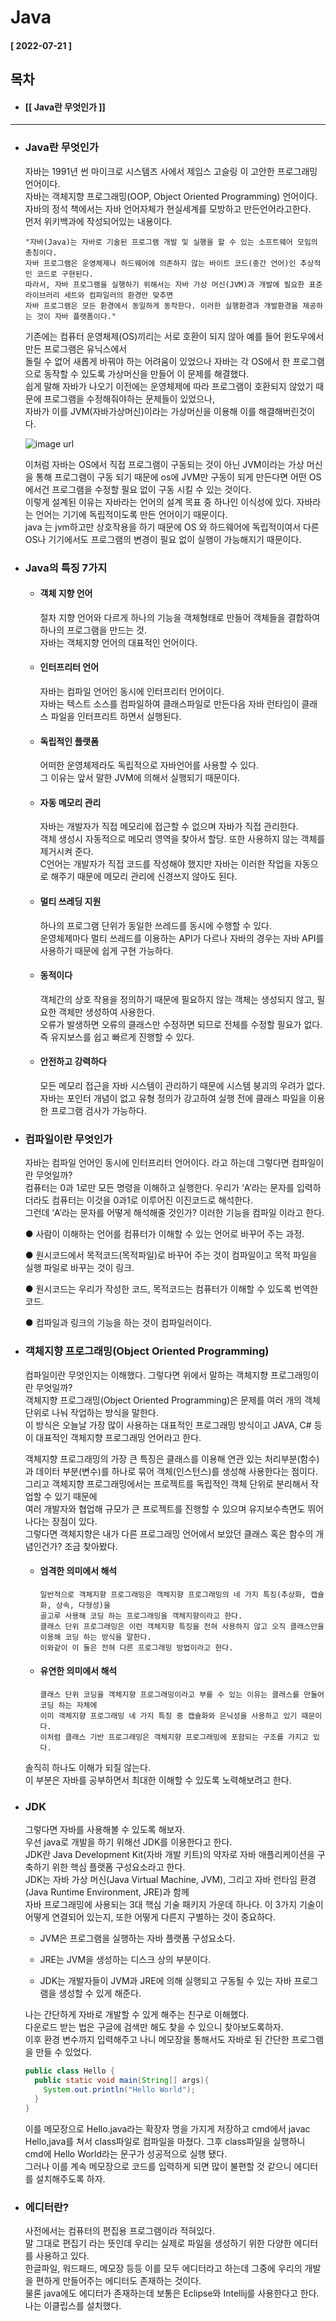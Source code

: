 # Java 
  
  #### [ 2022-07-21 ]  
    
## 목차  
  * #### [[ Java란 무엇인가 ]]
    
      
-----------------------------------------------------------------------------------------------------------------------------------------------------  
  
 * ### Java란 무엇인가  

    자바는 1991년 썬 마이크로 시스템즈 사에서 제임스 고슬링 이 고안한 프로그래밍언어이다.  
    자바는 객체지향 프로그래밍(OOP, Object Oriented Programming) 언어이다.  
    자바의 정석 책에서는 자바 언어자체가 현실세계를 모방하고 만든언어라고한다.  
    먼저 위키백과에 작성되어있는 내용이다.   
     
       "자바(Java)는 자바로 기술된 프로그램 개발 및 실행을 할 수 있는 소프트웨어 모임의 총칭이다.   
       자바 프로그램은 운영체제나 하드웨어에 의존하지 않는 바이트 코드(중간 언어)인 추상적인 코드로 구현된다.   
       따라서, 자바 프로그램을 실행하기 위해서는 자바 가상 머신(JVM)과 개발에 필요한 표준 라이브러리 세트와 컴파일러의 환경만 맞추면   
       자바 프로그램은 모든 환경에서 동일하게 동작한다. 이러한 실행환경과 개발환경을 제공하는 것이 자바 플랫폼이다."  
      
    기존에는 컴퓨터 운영체제(OS)끼리는 서로 호환이 되지 않아 예를 들어 윈도우에서 만든 프로그램은 유닉스에서   
    돌릴 수 없어 새롭게 바꿔야 하는 어려움이 있었으나 자바는 각 OS에서 한 프로그램으로 동작할 수 있도록 가상머신을 만들어 이 문제를 해결했다.    
    쉽게 말해 자바가 나오기 이전에는 운영체제에 따라 프로그램이 호환되지 않았기 때문에 프로그램을 수정해줘야하는 문제들이 있었으나,  
    자바가 이를 JVM(자바가상머신)이라는 가상머신을 이용해 이를 해결해버린것이다.  
      
    ![image url](https://github.com/12OneTwo12/TIL/blob/main/Java/JVM%20%EA%B5%AC%EC%A1%B0.png?raw=true)  
      
    이처럼 자바는 OS에서 직접 프로그램이 구동되는 것이 아닌 JVM이라는 가상 머신을 통해 프로그램이 구동 되기 때문에
    os에 JVM만 구동이 되게 만든다면 어떤 OS에서건 프로그램을 수정할 필요 없이 구동 시킬 수 있는 것이다.  
    이렇게 설계된 이유는 자바라는 언어의 설계 목표 중 하나인 이식성에 있다. 자바라는 언어는 기기에 독립적이도록 만든 언어이기 때문이다.  
    java 는 jvm하고만 상호작용을 하기 때문에 OS 와 하드웨어에 독립적이여서 다른 OS나 기기에서도 프로그램의 변경이 필요 없이 실행이 가능해지기 때문이다. 
  
 * ### Java의 특징 7가지  

    * #### 객체 지향 언어  

        절차 지향 언어와 다르게 하나의 기능을 객체형태로 만들어 객체들을 결합하여 하나의 프로그램을 만드는 것.  
        자바는 객체지향 언어의 대표적인 언어이다.  
          
    * #### 인터프리터 언어  

        자바는 컴파일 언어인 동시에 인터프리터 언어이다.  
        자바는 텍스트 소스를 컴파일하여 클래스파일로 만든다음 자바 런타임이 클래스 파일을 인터프리트 하면서 실행된다.  
          
    * #### 독립적인 플랫폼  

        어떠한 운영체제라도 독립적으로 자바언어를 사용할 수 있다.  
        그 이유는 앞서 말한 JVM에 의해서 실행되기 때문이다.  
          
    * #### 자동 메모리 관리  

        자바는 개발자가 직접 메모리에 접근할 수 없으며 자바가 직접 관리한다.  
        객체 생성시 자동적으로 메모리 영역을 찾아서 할당. 또한 사용하지 않는 객체를 제거시켜 준다.  
        C언어는 개발자가 직접 코드를 작성해야 했지만 자바는 이러한 작업을 자동으로 해주기 때문에 메모리 관리에 신경쓰지 않아도 된다.  
          
    * #### 멀티 쓰레딩 지원  

        하나의 프로그램 단위가 동일한 쓰레드를 동시에 수행할 수 있다.  
        운영체제마다 멀티 쓰레드를 이용하는 API가 다르나 자바의 경우는 자바 API를 사용하기 때문에 쉽게 구현 가능하다.  
          
    * #### 동적이다  

        객체간의 상호 작용을 정의하기 때문에 필요하지 않는 객체는 생성되지 않고, 필요한 객체만 생성하여 사용한다.  
        오류가 발생하면 오류의 클래스만 수정하면 되므로 전체를 수정할 필요가 없다. 즉 유지보스를 쉽고 빠르게 진행할 수 있다.  
          
    * #### 안전하고 강력하다  

        모든 메모리 접근을 자바 시스템이 관리하기 때문에 시스템 붕괴의 우려가 없다.  
        자바는 포인터 개념이 없고 유형 정의가 강고하여 실행 전에 클래스 파일을 이용한 프로그램 검사가 가능하다.  
            
              
 * ### 컴파일이란 무엇인가    

    자바는 컴파일 언어인 동시에 인터프리터 언어이다. 라고 하는데 그렇다면 컴파일이란 무엇일까?  
    컴퓨터는 0과 1로만 모든 명령을 이해하고 실행한다. 우리가 ‘A’라는 문자를 입력하더라도 컴퓨터는 이것을 0과1로 이루어진 이진코드로 해석한다.   
    그런데 ‘A’라는 문자를 어떻게 해석해줄 것인가? 이러한 기능을 컴파일 이라고 한다.  
      
    ●  사람이 이해하는 언어를 컴퓨터가 이해할 수 있는 언어로 바꾸어 주는 과정.  
      
    ●  원시코드에서 목적코드(목적파일)로 바꾸어 주는 것이 컴파일이고 목적 파일을 실행 파일로 바꾸는 것이 링크.  
      
    ●  원시코드는 우리가 작성한 코드, 목적코드는 컴퓨터가 이해할 수 있도록 번역한 코드.  
      
    ●  컴파일과 링크의 기능을 하는 것이 컴파일러이다.  
      
 * ### 객체지향 프로그래밍(Object Oriented Programming)  

    컴파일이란 무엇인지는 이해했다. 그렇다면 위에서 말하는 객체지향 프로그래밍이란 무엇일까?   
    객체지향 프로그래밍(Object Oriented Programming)은 문제를 여러 개의 객체 단위로 나눠 작업하는 방식을 말한다.   
    이 방식은 오늘날 가장 많이 사용하는 대표적인 프로그래밍 방식이고 JAVA, C# 등이 대표적인 객체지향 프로그래밍 언어라고 한다.    
      
    객체지향 프로그래밍의 가장 큰 특징은 클래스를 이용해 연관 있는 처리부분(함수)과 데이터 부분(변수)를 하나로 묶어 객체(인스턴스)를 생성해 사용한다는 점이다.   
    그리고 객체지향 프로그래밍에서는 프로젝트를 독립적인 객체 단위로 분리해서 작업할 수 있기 때문에    
    여러 개발자와 협업해 규모가 큰 프로젝트를 진행할 수 있으며 유지보수측면도 뛰어나다는 장점이 있다.  
    그렇다면 객체지향은 내가 다른 프로그래밍 언어에서 보았던 클래스 혹은 함수의 개념인건가? 조금 찾아봤다.  
      
    * #### 엄격한 의미에서 해석  
      
          일반적으로 객체지향 프로그래밍은 객체지향 프로그래밍의 네 가지 특징(추상화, 캡슐화, 상속, 다형성)을   
          골고루 사용해 코딩 하는 프로그래밍을 객체지향이라고 한다.   
          클래스 단위 프로그래밍은 이런 객체지향 특징을 전혀 사용하지 않고 오직 클래스만을 이용해 코딩 하는 방식을 말한다.   
          이와같이 이 둘은 전혀 다른 프로그래밍 방법이라고 한다.  
      
    * #### 유연한 의미에서 해석  
  
          클래스 단위 코딩을 객체지향 프로그래밍이라고 부를 수 있는 이유는 클래스를 만들어 코딩 하는 자체에   
          이미 객체지향 프로그래밍 네 가지 특징 중 캡슐화와 은닉성을 사용하고 있기 때문이다.     
          이처럼 클래스 기반 프로그래밍은 객체지향 프로그래밍에 포함되는 구조를 가지고 있다.  
            
     솔직히 하나도 이해가 되질 않는다.  
     이 부분은 자바를 공부하면서 최대한 이해할 수 있도록 노력해보려고 한다.  
     
 * ### JDK  

    그렇다면 자바를 사용해볼 수 있도록 해보자.  
    우선 java로 개발을 하기 위해선 JDK를 이용한다고 한다.    
    JDK란 Java Development Kit(자바 개발 키트)의 약자로 자바 애플리케이션을 구축하기 위한 핵심 플랫폼 구성요소라고 한다.  
    JDK는 자바 가상 머신(Java Virtual Machine, JVM), 그리고 자바 런타임 환경(Java Runtime Environment, JRE)과 함께   
    자바 프로그래밍에 사용되는 3대 핵심 기술 패키지 가운데 하나다. 이 3가지 기술이 어떻게 연결되어 있는지, 또한 어떻게 다른지 구별하는 것이 중요하다.  
      
    - JVM은 프로그램을 실행하는 자바 플랫폼 구성요소다.  
         
    - JRE는 JVM을 생성하는 디스크 상의 부분이다.  
        
    - JDK는 개발자들이 JVM과 JRE에 의해 실행되고 구동될 수 있는 자바 프로그램을 생성할 수 있게 해준다.  
        
    나는 간단하게 자바로 개발할 수 있게 해주는 친구로 이해했다.  
    다운로드 받는 법은 구글에 검색만 해도 찾을 수 있으니 찾아보도록하자.  
    이후 환경 변수까지 입력해주고 나니 메모장을 통해서도 자바로 된 간단한 프로그램을 만들 수 있었다.  
      
    ```java
    public class Hello {
      public static void main(String[] args){
        System.out.println("Hello World");
      } 
    } 
    ```  
      
    이를 메모장으로 Hello.java라는 확장자 명을 가지게 저장하고 cmd에서 javac Hello,java를 쳐서
    class파일로 컴파일을 마쳤다. 그후 class파일을 실행하니 cmd에 Hello World라는 문구가 성공적으로 실행 됐다.  
    그러나 이를 계속 메모장으로 코드를 입력하게 되면 많이 불편할 것 같으니 에디터를 설치해주도록 하자.  
      
 * ### 에디터란?  

    사전에서는 컴퓨터의 편집용 프로그램이라 적혀있다.  
    말 그대로 편집기 라는 뜻인데 우리는 실제로 파일을 생성하기 위한 다양한 에디터를 사용하고 있다.  
    한글파일, 워드패드, 메모장 등등
    이를 모두 에디터라고 하는데 그중에 우리의 개발을 편하게 만들어주는 에디터도 존재하는 것이다.  
    물론 java에도 에디터가 존재하는데 보통은 Eclipse와 Intellij를 사용한다고 한다.  
    나는 이클립스를 설치했다.  
    
    
    

